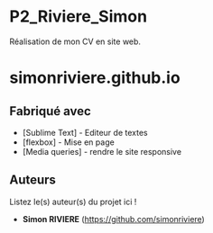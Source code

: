 # P2_Riviere_Simon

Réalisation de mon CV en site web. 

# simonriviere.github.io

## Fabriqué avec

* [Sublime Text] - Editeur de textes
* [flexbox] - Mise en page
* [Media queries] - rendre le site responsive



## Auteurs
Listez le(s) auteur(s) du projet ici !
* **Simon RIVIERE** (https://github.com/simonriviere)



